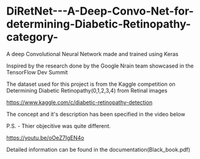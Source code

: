 # DiRetNet---A-Deep-Convo-Net-for-determining-Diabetic-Retinopathy-category-
A deep Convolutional Neural Network made and trained using Keras

Inspired by the research done by the Google Nrain team showcased in the TensorFlow Dev Summit 

The dataset used for this project is from the Kaggle competition on Determining Diabetic Retinopathy(0,1,2,3,4) from Retinal images  

https://www.kaggle.com/c/diabetic-retinopathy-detection

The concept and it's description has been specified in the video below 

P.S. - Thier objecitive was quite different. 

https://youtu.be/oOeZ7IgEN4o

Detailed information can be found in the documentation(Black_book.pdf) 
